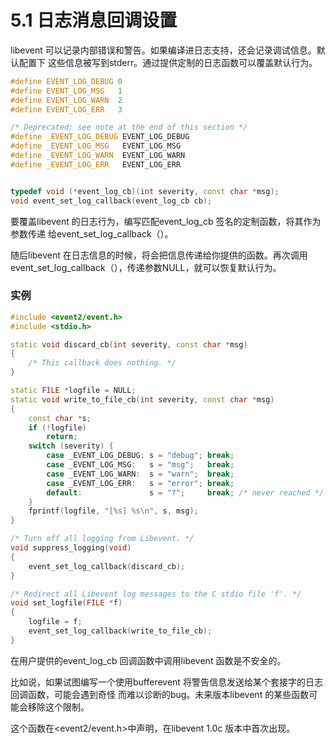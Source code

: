 # 5.1 日志消息回调设置

libevent 可以记录内部错误和警告。如果编译进日志支持，还会记录调试信息。默认配置下
这些信息被写到stderr。通过提供定制的日志函数可以覆盖默认行为。



```cpp
#define EVENT_LOG_DEBUG 0
#define EVENT_LOG_MSG   1
#define EVENT_LOG_WARN  2
#define EVENT_LOG_ERR   3

/* Deprecated; see note at the end of this section */
#define _EVENT_LOG_DEBUG EVENT_LOG_DEBUG
#define _EVENT_LOG_MSG   EVENT_LOG_MSG
#define _EVENT_LOG_WARN  EVENT_LOG_WARN
#define _EVENT_LOG_ERR   EVENT_LOG_ERR


typedef void (*event_log_cb)(int severity, const char *msg);
void event_set_log_callback(event_log_cb cb);

```

要覆盖libevent 的日志行为，编写匹配event_log_cb 签名的定制函数，将其作为参数传递
给event_set_log_callback（）。

随后libevent 在日志信息的时候，将会把信息传递给你提供的函数。再次调用event_set_log_callback（），传递参数NULL，就可以恢复默认行为。


### 实例

```cpp
#include <event2/event.h>
#include <stdio.h>

static void discard_cb(int severity, const char *msg)
{
    /* This callback does nothing. */
}

static FILE *logfile = NULL;
static void write_to_file_cb(int severity, const char *msg)
{
    const char *s;
    if (!logfile)
        return;
    switch (severity) {
        case _EVENT_LOG_DEBUG: s = "debug"; break;
        case _EVENT_LOG_MSG:   s = "msg";   break;
        case _EVENT_LOG_WARN:  s = "warn";  break;
        case _EVENT_LOG_ERR:   s = "error"; break;
        default:               s = "?";     break; /* never reached */
    }
    fprintf(logfile, "[%s] %s\n", s, msg);
}

/* Turn off all logging from Libevent. */
void suppress_logging(void)
{
    event_set_log_callback(discard_cb);
}

/* Redirect all Libevent log messages to the C stdio file 'f'. */
void set_logfile(FILE *f)
{
    logfile = f;
    event_set_log_callback(write_to_file_cb);
}

```

在用户提供的event_log_cb 回调函数中调用libevent 函数是不安全的。

比如说，如果试图编写一个使用bufferevent 将警告信息发送给某个套接字的日志回调函数，可能会遇到奇怪
而难以诊断的bug。未来版本libevent 的某些函数可能会移除这个限制。


这个函数在<event2/event.h>中声明，在libevent 1.0c 版本中首次出现。